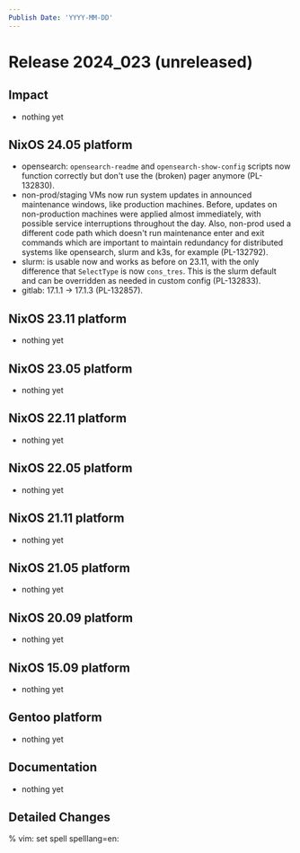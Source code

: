 ```yaml
---
Publish Date: 'YYYY-MM-DD'
---
```


# Release 2024_023 (unreleased)

## Impact

- nothing yet

## NixOS 24.05 platform

- opensearch: `opensearch-readme` and `opensearch-show-config` scripts now function correctly but don't use the (broken) pager anymore (PL-132830).
- non-prod/staging VMs now run system updates in announced maintenance windows, like production machines. Before, updates on non-production machines were applied almost immediately, with possible service interruptions throughout the day. Also, non-prod used a different code path which doesn't run maintenance enter and exit commands which are important to maintain redundancy for distributed systems like opensearch, slurm and k3s, for example (PL-132792).
- slurm: is usable now and works as before on 23.11, with the only difference that `SelectType` is now `cons_tres`. This is the slurm default and can be overridden as needed in custom config (PL-132833).
- gitlab: 17.1.1 -> 17.1.3 (PL-132857).

## NixOS 23.11 platform

- nothing yet

## NixOS 23.05 platform

- nothing yet

## NixOS 22.11 platform

- nothing yet

## NixOS 22.05 platform

- nothing yet

## NixOS 21.11 platform

- nothing yet

## NixOS 21.05 platform

- nothing yet

## NixOS 20.09 platform

- nothing yet

## NixOS 15.09 platform

- nothing yet

## Gentoo platform

- nothing yet

## Documentation

- nothing yet

## Detailed Changes

% vim: set spell spelllang=en:
